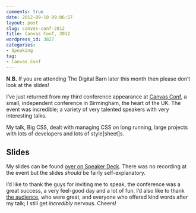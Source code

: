 ```yaml
---
comments: true
date: 2012-09-10 09:06:57
layout: post
slug: canvas-conf-2012
title: Canvas Conf, 2012
wordpress_id: 3827
categories:
- Speaking
tag:
- Canvas Conf
---
```


**N.B.** If you are attending The Digital Barn later this month then please don’t look at the slides!





I’ve just returned from my third conference appearance at [Canvas Conf](http://2012.canvasconf.co.uk), a small, independent conference in Birmingham, the heart of the UK. The event was incredible; a variety of very talented speakers with very interesting talks.





My talk, Big CSS, dealt with managing CSS on long running, large projects with lots of developers and lots of style[sheet]s.







## Slides





My slides can be found [over on Speaker Deck](https://speakerdeck.com/u/csswizardry/p/big-css). There was no recording at the event but the slides _should_ be fairly self-explanatory.





I’d like to thank the guys for inviting me to speak, the conference was a great success, a very feel-good day and a lot of fun. I’d also like to thank [the audience](http://instagram.com/p/PRgGQ5ojG-/), who were great, and everyone who offered kind words after my talk; I still get _incredibly_ nervous. Cheers!
